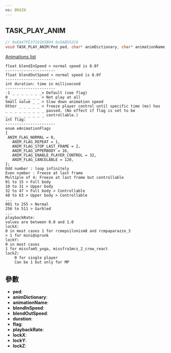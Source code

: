 ```yaml
---
ns: BRAIN
---
```

## TASK_PLAY_ANIM

```c
// 0xEA47FE3719165B94 0x5AB552C6
void TASK_PLAY_ANIM(Ped ped, char* animDictionary, char* animationName, float blendInSpeed, float blendOutSpeed, int duration, int flag, float playbackRate, BOOL lockX, BOOL lockY, BOOL lockZ);
```

[Animations list](https://alexguirre.github.io/animations-list/)

```
float blendInSpeed > normal speed is 8.0f
----------------------  
float blendOutSpeed > normal speed is 8.0f
----------------------  
int duration: time in millisecond  
----------------------  
-1 _ _ _ _ _ _ _> Default (see flag)  
0 _ _ _ _ _ _ _ > Not play at all  
Small value _ _ > Slow down animation speed  
Other _ _ _ _ _ > freeze player control until specific time (ms) has   
_ _ _ _ _ _ _ _ _ passed. (No effect if flag is set to be   
_ _ _ _ _ _ _ _ _ controllable.)  
int flag:  
----------------------  
enum eAnimationFlags  
{  
 ANIM_FLAG_NORMAL = 0,  
   ANIM_FLAG_REPEAT = 1,  
   ANIM_FLAG_STOP_LAST_FRAME = 2,  
   ANIM_FLAG_UPPERBODY = 16,  
   ANIM_FLAG_ENABLE_PLAYER_CONTROL = 32,  
   ANIM_FLAG_CANCELABLE = 120,  
};  
Odd number : loop infinitely  
Even number : Freeze at last frame  
Multiple of 4: Freeze at last frame but controllable  
01 to 15 > Full body  
10 to 31 > Upper body  
32 to 47 > Full body > Controllable  
48 to 63 > Upper body > Controllable  
...  
001 to 255 > Normal  
256 to 511 > Garbled  
...  
playbackRate:  
values are between 0.0 and 1.0  
lockX:    
0 in most cases 1 for rcmepsilonism8 and rcmpaparazzo_3  
> 1 for mini@sprunk  
lockY:  
0 in most cases   
1 for missfam5_yoga, missfra1mcs_2_crew_react  
lockZ:   
    0 for single player   
    Can be 1 but only for MP  
```

## 參數
* **ped**: 
* **animDictionary**: 
* **animationName**: 
* **blendInSpeed**: 
* **blendOutSpeed**: 
* **duration**: 
* **flag**: 
* **playbackRate**: 
* **lockX**: 
* **lockY**: 
* **lockZ**: 

